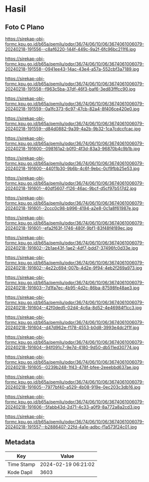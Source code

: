 # Hasil

## Foto C Plano

https://sirekap-obj-formc.kpu.go.id/b65a/pemilu/pdpr/36/74/06/10/06/3674061006079-20240218-191556--c8af6220-144f-449c-9a2f-6fc96bc211f6.jpg

https://sirekap-obj-formc.kpu.go.id/b65a/pemilu/pdpr/36/74/06/10/06/3674061006079-20240218-191558--0941ee43-14ac-43e4-a57a-552cbf3a7189.jpg

https://sirekap-obj-formc.kpu.go.id/b65a/pemilu/pdpr/36/74/06/10/06/3674061006079-20240218-191558--f963c5ba-37df-46f3-baf6-3ed83fffcc90.jpg

https://sirekap-obj-formc.kpu.go.id/b65a/pemilu/pdpr/36/74/06/10/06/3674061006079-20240218-191559--0a1fc373-6c97-47cb-82a4-8f406ce420e0.jpg

https://sirekap-obj-formc.kpu.go.id/b65a/pemilu/pdpr/36/74/06/10/06/3674061006079-20240218-191559--d84d0882-9a39-4a2b-9b32-1ca7cdccfcac.jpg

https://sirekap-obj-formc.kpu.go.id/b65a/pemilu/pdpr/36/74/06/10/06/3674061006079-20240218-191600--098161a2-b0f0-4f3d-83a3-96870b4c9b1b.jpg

https://sirekap-obj-formc.kpu.go.id/b65a/pemilu/pdpr/36/74/06/10/06/3674061006079-20240218-191600--44011b30-9b6b-4c6f-9ebc-0cf9fbb25e53.jpg

https://sirekap-obj-formc.kpu.go.id/b65a/pemilu/pdpr/36/74/06/10/06/3674061006079-20240218-191601--40df5607-f126-46ac-9bcf-d5cf97b517d2.jpg

https://sirekap-obj-formc.kpu.go.id/b65a/pemilu/pdpr/36/74/06/10/06/3674061006079-20240218-191601--2ccc0c98-b996-4194-a2e8-0c1a8f61987e.jpg

https://sirekap-obj-formc.kpu.go.id/b65a/pemilu/pdpr/36/74/06/10/06/3674061006079-20240218-191601--efa2f63f-1746-480f-9bf1-83f48f4f89ec.jpg

https://sirekap-obj-formc.kpu.go.id/b65a/pemilu/pdpr/36/74/06/10/06/3674061006079-20240218-191602--2b1ae43f-1ae2-4df7-bdd7-37496fc0d33e.jpg

https://sirekap-obj-formc.kpu.go.id/b65a/pemilu/pdpr/36/74/06/10/06/3674061006079-20240218-191602--4e22c694-007b-4d2e-9f94-4eb2f269a973.jpg

https://sirekap-obj-formc.kpu.go.id/b65a/pemilu/pdpr/36/74/06/10/06/3674061006079-20240218-191603--7d1fa7ec-4b95-4d2c-86ba-87598fe48ae3.jpg

https://sirekap-obj-formc.kpu.go.id/b65a/pemilu/pdpr/36/74/06/10/06/3674061006079-20240218-191604--42f0ded5-02d4-4c6a-8d52-4e46984f1cc3.jpg

https://sirekap-obj-formc.kpu.go.id/b65a/pemilu/pdpr/36/74/06/10/06/3674061006079-20240218-191604--d47d962e-f178-4553-b0d8-3993e4dc2f1f.jpg

https://sirekap-obj-formc.kpu.go.id/b65a/pemilu/pdpr/36/74/06/10/06/3674061006079-20240218-191604--94f091c7-9e7d-4180-9d50-db511ed30774.jpg

https://sirekap-obj-formc.kpu.go.id/b65a/pemilu/pdpr/36/74/06/10/06/3674061006079-20240218-191605--0239b248-1f43-478f-bfee-2eeebbd637ae.jpg

https://sirekap-obj-formc.kpu.go.id/b65a/pemilu/pdpr/36/74/06/10/06/3674061006079-20240218-191605--7977bf40-a529-4b08-919e-0ec203c3db16.jpg

https://sirekap-obj-formc.kpu.go.id/b65a/pemilu/pdpr/36/74/06/10/06/3674061006079-20240218-191606--5fabb43d-2d71-4c33-a0f9-8a772a8a2cd3.jpg

https://sirekap-obj-formc.kpu.go.id/b65a/pemilu/pdpr/36/74/06/10/06/3674061006079-20240218-191557--b2886407-22fd-4a1e-adbc-f1a573f24c01.jpg


## Metadata

| Key        | Value               |
| ---------- | ------------------- |
| Time Stamp | 2024-02-19 06:21:02 |
| Kode Dapil | 3603                |



